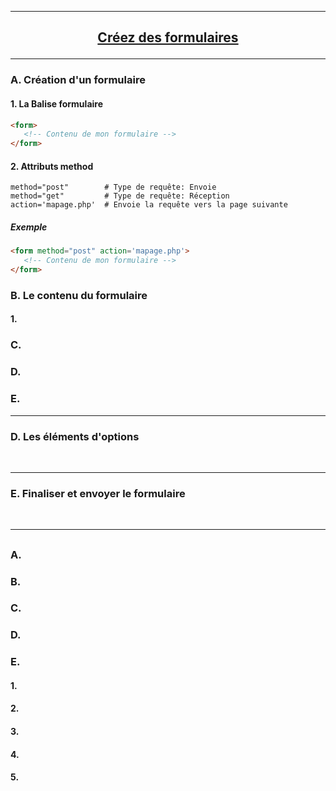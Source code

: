 ---------------------------------------------------------------------------------------------------------------------------------------------------------------
## <p align='center'> [Créez des formulaires](https://openclassrooms.com/fr/courses/1603881-apprenez-a-creer-votre-site-web-avec-html5-et-css3/1607171-creez-des-formulaires)</p>

---------------------------------------------------------------------------------------------------------------------------------------------------------------
### A. Création d'un formulaire 

#### 1. La Balise formulaire
```html
<form> 
   <!-- Contenu de mon formulaire -->
</form>
```
#### 2. Attributs method
```
method="post"        # Type de requête: Envoie
method="get"         # Type de requête: Réception 
action='mapage.php'  # Envoie la requête vers la page suivante
```

##### Exemple
```html
<form method="post" action='mapage.php'> 
   <!-- Contenu de mon formulaire -->
</form>
```


### B. Le contenu du formulaire
#### 1. 

### C. 
### D. 
### E. 




---------------------------------------------------------------------------------------------------------------------------------------------------------------
### D. Les éléments d'options


<br />

---------------------------------------------------------------------------------------------------------------------------------------------------------------
### E. Finaliser et envoyer le formulaire

<br />

---------------------------------------------------------------------------------------------------------------------------------------------------------------
## <p align='center'> []()</p>

### A.
### B.
### C.
### D.
### E.


#### 1.
#### 2.
#### 3.
#### 4.
#### 5.

```
```
